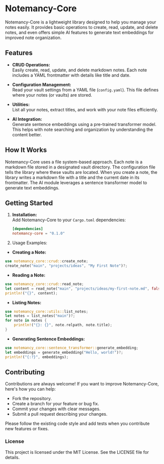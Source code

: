 # Notemancy-Core

Notemancy-Core is a lightweight library designed to help you manage your notes easily. It provides basic operations to create, read, update, and delete notes, and even offers simple AI features to generate text embeddings for improved note organization.

## Features

- **CRUD Operations:**  
  Easily create, read, update, and delete markdown notes. Each note includes a YAML frontmatter with details like title and date.

- **Configuration Management:**  
  Read your vault settings from a YAML file (`config.yaml`). This file defines where your notes (or vaults) are stored.

- **Utilities:**  
  List all your notes, extract titles, and work with your note files efficiently.

- **AI Integration:**  
  Generate sentence embeddings using a pre-trained transformer model. This helps with note searching and organization by understanding the content better.

## How It Works

Notemancy-Core uses a file system-based approach. Each note is a markdown file stored in a designated vault directory. The configuration file tells the library where these vaults are located. When you create a note, the library writes a markdown file with a title and the current date in its frontmatter. The AI module leverages a sentence transformer model to generate text embeddings.

## Getting Started

1. **Installation:**  
   Add Notemancy-Core to your `Cargo.toml` dependencies:
   ```toml
   [dependencies]
   notemancy-core = "0.1.0"

2. Usage Examples:

- **Creating a Note:**

```rust
use notemancy_core::crud::create_note;
create_note("main", "projects/ideas", "My First Note")?;
```

- **Reading a Note:**

```rust
use notemancy_core::crud::read_note;
let content = read_note("main", "projects/ideas/my-first-note.md", false)?;
println!("{}", content);

```

- **Listing Notes:**

```rust
use notemancy_core::utils::list_notes;
let notes = list_notes("main")?;
for note in notes {
    println!("{}: {}", note.relpath, note.title);
}
```

- **Generating Sentence Embeddings:**

```rust
use notemancy_core::sentence_transformer::generate_embedding;
let embeddings = generate_embedding("Hello, world!")?;
println!("{:?}", embeddings);
```
## Contributing

Contributions are always welcome! If you want to improve Notemancy-Core, here's how you can help:

- Fork the repository.
- Create a branch for your feature or bug fix.
- Commit your changes with clear messages.
- Submit a pull request describing your changes.

Please follow the existing code style and add tests when you contribute new features or fixes.

### License

This project is licensed under the MIT License. See the LICENSE file for details.

